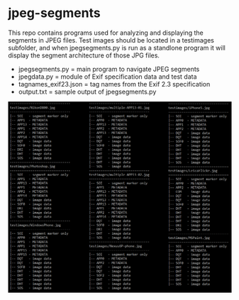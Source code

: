 # jpeg-segments

This repo contains programs used for analyzing and displaying the segments in
JPEG files. Test images should be located in a testimages subfolder, and when
jpegsegments.py is run as a standlone program it will display the segment
architecture of those JPG files.

- jpegsegments.py = main program to navigate JPEG segments
- jpegdata.py = module of Exif specification data and test data
- tagnames_exif23.json = tag names from the Exif 2.3 specification
- output.txt = sample output of jpegsegments.py

![screenshot](output.png)
